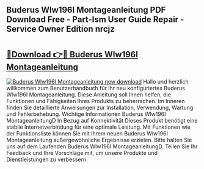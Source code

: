 ## Buderus Wlw196I Montageanleitung PDF Download Free - Part-Ism User Guide Repair - Service Owner Edition nrcjz

# <h2><a href="http://df6fozm.blite.top/?on=Buderus+Wlw196I+Montageanleitung">🔗Download 👉🔴 Buderus Wlw196I Montageanleitung</a></h2>

[![Buderus Wlw196I Montageanleitung new download](https://i.imgur.com/lujVjoI.png)](http://df6fozm.blite.top/?on=Buderus+Wlw196I+Montageanleitung)
Hallo und herzlich willkommen zum Benutzerhandbuch für Ihr neu konfiguriertes Buderus Wlw196I Montageanleitung. Diese Anleitung soll Ihnen helfen, die Funktionen und Fähigkeiten Ihres Produkts zu beherrschen. Im Inneren finden Sie detaillierte Anweisungen zur Installation, Verwendung, Wartung und Fehlerbehebung. Wichtige Informationen Buderus Wlw196I MontageanleitungD In Bezug auf Konnektivität Dieses Produkt benötigt eine stabile Internetverbindung für eine optimale Leistung. Mit Funktionen wie der Funktionsliste können Sie mit Ihrem neuen Buderus Wlw196I Montageanleitung außergewöhnliche Ergebnisse erzielen. Bitte halten Sie uns auf dem Laufenden Buderus Wlw196I MontageanleitungD. Teilen Sie Ihr Feedback und Ihre Vorschläge mit, um unsere Produkte und Dienstleistungen zu verbessern.

